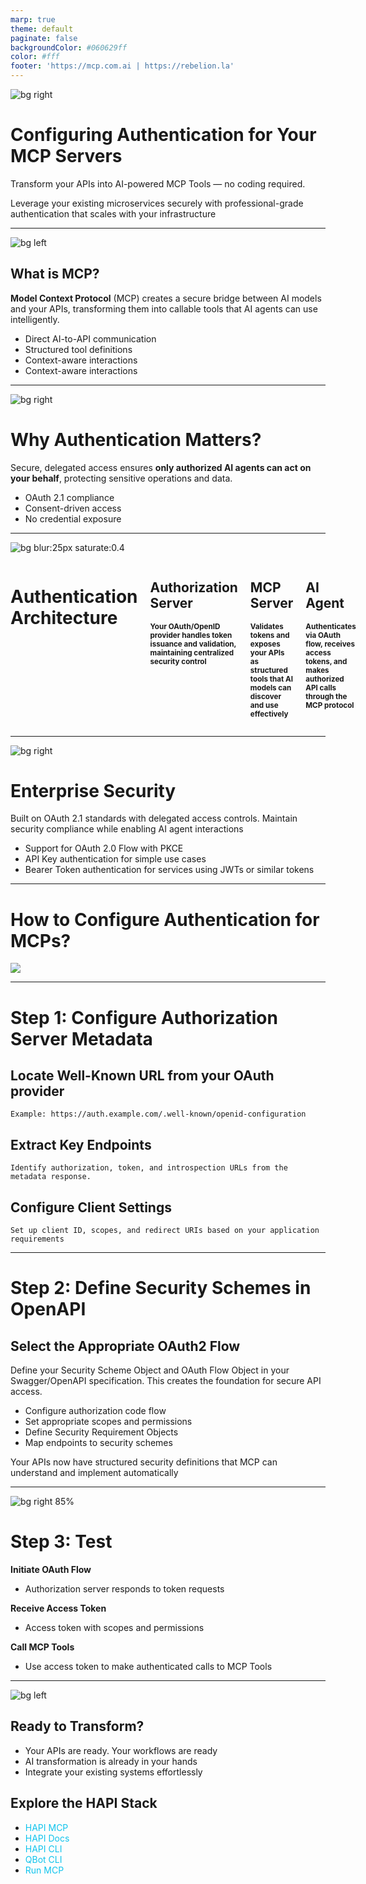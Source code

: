 ```yaml
---
marp: true
theme: default
paginate: false
backgroundColor: #060629ff
color: #fff
footer: 'https://mcp.com.ai | https://rebelion.la'
---
```

<style>
  a {
  color: #10c4edff;
  text-decoration: none;
}
a:hover {
  color: #da7756;
  text-decoration: underline;
}
</style>

![bg right](https://cdn.gamma.app/z3n406kubdfbysb/generated-images/trv8ZioPQIQ84iK46Bd8B.png)

# Configuring Authentication for Your MCP Servers

Transform your APIs into AI-powered MCP Tools — no coding required. 

Leverage your existing microservices securely with professional-grade authentication that scales with your infrastructure

---

![bg left](https://cdn.gamma.app/z3n406kubdfbysb/generated-images/D7HdaeLuF4dXVepsrQ7wt.png)
## What is MCP?

**Model Context Protocol** (MCP) creates a secure bridge between AI models and your APIs, transforming them into callable tools that AI agents can use intelligently.

- Direct AI-to-API communication
- Structured tool definitions
- Context-aware interactions
- Context-aware interactions

---

![bg right](https://cdn.gamma.app/z3n406kubdfbysb/generated-images/oGCGhL3AdTxBTljI0s8Ad.png)
# Why Authentication Matters?

Secure, delegated access ensures **only authorized AI agents can act on your behalf**, protecting sensitive operations and data.

- OAuth 2.1 compliance
- Consent-driven access
- No credential exposure

---

<style>
.n-columns {
display: grid;
grid-template-columns: repeat(4, 1fr);
gap: 20px;
}
</style>


![bg blur:25px saturate:0.4](https://cdn.gamma.app/z3n406kubdfbysb/generated-images/P_XmLY2FSnWfikcpAQvb7.png)

<div class="n-columns">
<div>

# Authentication Architecture

</div>
<div>

## Authorization Server

<small>

**Your OAuth/OpenID provider handles token issuance and validation, maintaining centralized security control**

</small>
</div>
<div>

## MCP Server
<small>

**Validates tokens and exposes your APIs as structured tools that AI models can discover and use effectively**
</small>
</div>
<div>

## AI Agent
<small>

**Authenticates via OAuth flow, receives access tokens, and makes authorized API calls through the MCP protocol**
</small>
</div>
</div>

---

![bg right](https://cdn.gamma.app/z3n406kubdfbysb/generated-images/P_XmLY2FSnWfikcpAQvb7.png)
# Enterprise Security

Built on OAuth 2.1 standards with delegated access controls. Maintain security compliance while enabling AI agent interactions

- Support for OAuth 2.0 Flow with PKCE
- API Key authentication for simple use cases
- Bearer Token authentication for services using JWTs or similar tokens

---

# How to Configure Authentication for MCPs?
![](https://cdn.gamma.app/z3n406kubdfbysb/generated-images/gEq_9DCaZlDDZ2EXGL4XP.png)
<!-- _class: section -->

---

# Step 1: Configure Authorization Server Metadata

## Locate Well-Known URL from your OAuth provider
    Example: https://auth.example.com/.well-known/openid-configuration

## Extract Key Endpoints

    Identify authorization, token, and introspection URLs from the metadata response.

## Configure Client Settings

    Set up client ID, scopes, and redirect URIs based on your application requirements

---

# Step 2: Define Security Schemes in OpenAPI
## Select the Appropriate OAuth2 Flow

Define your Security Scheme Object and OAuth Flow Object in your Swagger/OpenAPI specification. This creates the foundation for secure API access.

- Configure authorization code flow
- Set appropriate scopes and permissions
- Define Security Requirement Objects
- Map endpoints to security schemes

Your APIs now have structured security definitions that MCP can understand and implement automatically

---

![bg right 85%](https://cdn.gamma.app/z3n406kubdfbysb/generated-images/M9YMidFAnMcqGRo3Rvv4c.png)
# Step 3: Test

**Initiate OAuth Flow**

- Authorization server responds to token requests

**Receive Access Token**

- Access token with scopes and permissions

**Call MCP Tools**

- Use access token to make authenticated calls to MCP Tools


---

![bg left](https://cdn.gamma.app/z3n406kubdfbysb/generated-images/W717Lt4vr0Cc3LGaOqDcp.png)

<!-- backgroundImage: "radial-gradient(ellipse at right, #1193b0 -30%, #114 30%)" -->

<style scoped>
section {
  font-size: 1.8em;
}
</style>

## Ready to Transform?  

* Your APIs are ready. Your workflows are ready
* AI transformation is already in your hands
* Integrate your existing systems effortlessly

## Explore the HAPI Stack

- [HAPI MCP](https://mcp.com.ai)  
- [HAPI Docs](https://docs.mcp.com.ai)  
- [HAPI CLI](https://hapi.mcp.com.ai)  
- [QBot CLI](https://qbot.mcp.com.ai)  
- [Run MCP](https://run.mcp.com.ai)

